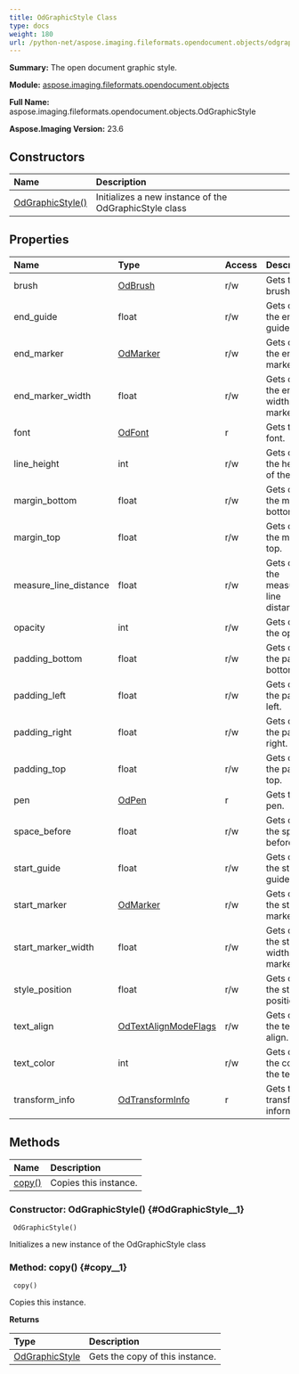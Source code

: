 ```yaml
---
title: OdGraphicStyle Class
type: docs
weight: 180
url: /python-net/aspose.imaging.fileformats.opendocument.objects/odgraphicstyle/
---
```


**Summary:** The open document graphic style.

**Module:** [aspose.imaging.fileformats.opendocument.objects](/imaging/python-net/aspose.imaging.fileformats.opendocument.objects/)

**Full Name:** aspose.imaging.fileformats.opendocument.objects.OdGraphicStyle

**Aspose.Imaging Version:** 23.6

## **Constructors**
| **Name** | **Description** |
| :- | :- |
| [OdGraphicStyle()](#OdGraphicStyle__1) | Initializes a new instance of the OdGraphicStyle class |
## **Properties**
| **Name** | **Type** | **Access** | **Description** |
| :- | :- | :- | :- |
| brush | [OdBrush](/imaging/python-net/aspose.imaging.fileformats.opendocument.objects.brush/odbrush/) | r/w | Gets the brush. |
| end_guide | float | r/w | Gets or sets the end guide. |
| end_marker | [OdMarker](/imaging/python-net/aspose.imaging.fileformats.opendocument.objects.graphic/odmarker/) | r/w | Gets or sets the end marker. |
| end_marker_width | float | r/w | Gets or sets the end width of the marker. |
| font | [OdFont](/imaging/python-net/aspose.imaging.fileformats.opendocument.objects.font/odfont/) | r | Gets the font. |
| line_height | int | r/w | Gets or sets the height of the line. |
| margin_bottom | float | r/w | Gets or sets the margin bottom. |
| margin_top | float | r/w | Gets or sets the margin top. |
| measure_line_distance | float | r/w | Gets or sets the measure line distance. |
| opacity | int | r/w | Gets or sets the opacity. |
| padding_bottom | float | r/w | Gets or sets the padding bottom. |
| padding_left | float | r/w | Gets or sets the padding left. |
| padding_right | float | r/w | Gets or sets the padding right. |
| padding_top | float | r/w | Gets or sets the padding top. |
| pen | [OdPen](/imaging/python-net/aspose.imaging.fileformats.opendocument.objects.pen/odpen/) | r | Gets the pen. |
| space_before | float | r/w | Gets or sets the space before. |
| start_guide | float | r/w | Gets or sets the start guide. |
| start_marker | [OdMarker](/imaging/python-net/aspose.imaging.fileformats.opendocument.objects.graphic/odmarker/) | r/w | Gets or sets the start marker. |
| start_marker_width | float | r/w | Gets or sets the start width of the marker. |
| style_position | float | r/w | Gets or sets the style position. |
| text_align | [OdTextAlignModeFlags](/imaging/python-net/aspose.imaging.fileformats.opendocument.enums/odtextalignmodeflags/) | r/w | Gets or sets the text align. |
| text_color | int | r/w | Gets or sets the color of the text. |
| transform_info | [OdTransformInfo](/imaging/python-net/aspose.imaging.fileformats.opendocument.objects/odtransforminfo) | r | Gets the transform information. |
## **Methods**
| **Name** | **Description** |
| :- | :- |
| [copy()](#copy__1) | Copies this instance. |


### Constructor: OdGraphicStyle() {#OdGraphicStyle__1}


```
 OdGraphicStyle() 
```

Initializes a new instance of the OdGraphicStyle class

### Method: copy() {#copy__1}


```
 copy() 
```

Copies this instance.

**Returns**

| Type | Description |
| :- | :- |
| [OdGraphicStyle](/imaging/python-net/aspose.imaging.fileformats.opendocument.objects/odgraphicstyle) | Gets the copy of this instance. |


